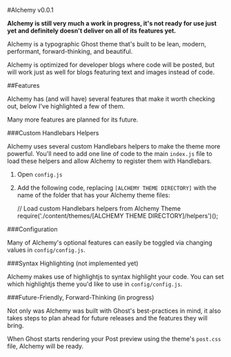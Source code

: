 #Alchemy v0.0.1

**Alchemy is still very much a work in progress, it's not ready for use just yet and definitely doesn't deliver on all of its features yet.**

Alchemy is a typographic Ghost theme that's built to be lean, modern, performant, forward-thinking, and beautiful.

Alchemy is optimized for developer blogs where code will be posted, but will work just as well for blogs featuring text and images instead of code.

##Features

Alchemy has (and will have) several features that make it worth checking out, below I've highlighted a few of them.

Many more features are planned for its future.

###Custom Handlebars Helpers

Alchemy uses several custom Handlebars helpers to make the theme more powerful. You'll need to add one line of code to the main `index.js` file to load these helpers and allow Alchemy to register them with Handlebars.

1. Open `config.js`
2. Add the following code, replacing `[ALCHEMY THEME DIRECTORY]` with the name of the folder that has your Alchemy theme files:

    // Load custom Handlebars helpers from Alchemy Theme
    require('./content/themes/[ALCHEMY THEME DIRECTORY]/helpers')();

###Configuration

Many of Alchemy's optional features can easily be toggled via changing values in `config/config.js`.

###Syntax Highlighting (not implemented yet)

Alchemy makes use of highlightjs to syntax highlight your code. You can set which highlightjs theme you'd like to use in `config/config.js`.

###Future-Friendly, Forward-Thinking (in progress)

Not only was Alchemy was built with Ghost's best-practices in mind, it also takes steps to plan ahead for future releases and the features they will bring.

When Ghost starts rendering your Post preview using the theme's `post.css` file, Alchemy will be ready.

